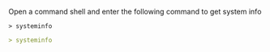 Open a command shell and enter the following command to get system info

```> systeminfo```

```markdown
> systeminfo
```